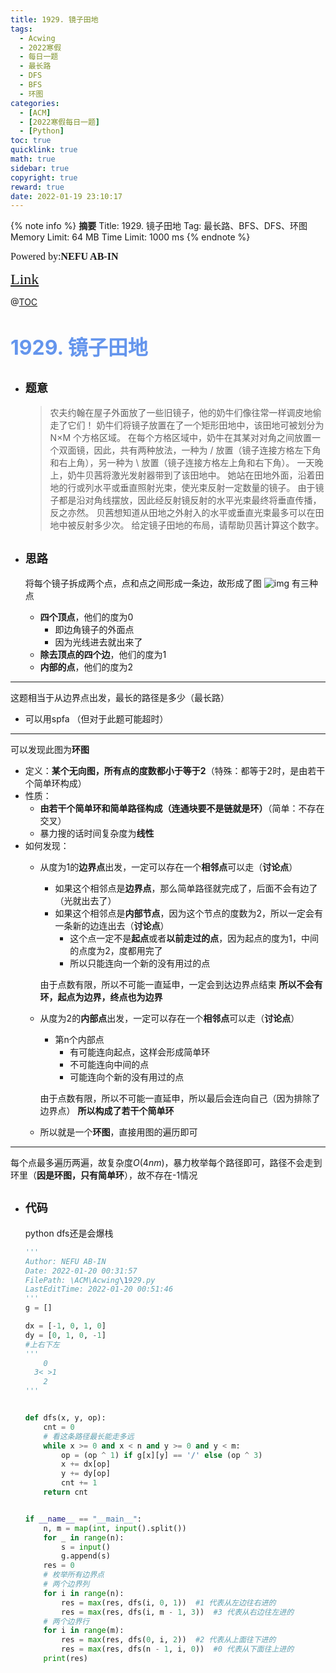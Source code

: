 ```yaml
---
title: 1929. 镜子田地
tags:
  - Acwing
  - 2022寒假
  - 每日一题
  - 最长路
  - DFS
  - BFS
  - 环图
categories:
  - [ACM]
  - [2022寒假每日一题]
  - [Python]
toc: true
quicklink: true
math: true
sidebar: true
copyright: true
reward: true
date: 2022-01-19 23:10:17
---
```



{% note info %}
**摘要**
Title: 1929. 镜子田地
Tag: 最长路、BFS、DFS、环图
Memory Limit: 64 MB
Time Limit: 1000 ms
{% endnote %}
<!-- more -->

<font size=3 face=楷体>Powered by:**NEFU AB-IN**</font>

<font color=#FFA500 size=5 face=楷体>[Link](https://www.acwing.com/problem/content/1931/)</font>

@[TOC](文章目录)

# <font color=#6495ED size=6>1929. 镜子田地</font>

* ## <font size=4 face=粗体>题意</font>

  >农夫约翰在屋子外面放了一些旧镜子，他的奶牛们像往常一样调皮地偷走了它们！
  >奶牛们将镜子放置在了一个矩形田地中，该田地可被划分为 N×M 个方格区域。
  >在每个方格区域中，奶牛在其某对对角之间放置一个双面镜，因此，共有两种放法，一种为 / 放置（镜子连接方格左下角和右上角），另一种为 \ 放置（镜子连接方格左上角和右下角）。
  >一天晚上，奶牛贝茜将激光发射器带到了该田地中。
  >她站在田地外面，沿着田地的行或列水平或垂直照射光束，使光束反射一定数量的镜子。
  >由于镜子都是沿对角线摆放，因此经反射镜反射的水平光束最终将垂直传播，反之亦然。
  >贝茜想知道从田地之外射入的水平或垂直光束最多可以在田地中被反射多少次。
  >给定镜子田地的布局，请帮助贝茜计算这个数字。

* ## <font size=4 face=粗体>思路</font>

  将每个镜子拆成两个点，点和点之间形成一条边，故形成了图
  ![img](https://oss.ab-in.cn/Pictures/1929.png)
  有三种点
  * **四个顶点**，他们的度为$0$
    * 即边角镜子的外面点
    * 因为光线进去就出来了
  * **除去顶点的四个边**，他们的度为$1$
  * **内部的点**，他们的度为$2$
****
  这题相当于从边界点出发，最长的路径是多少（最长路）
  * 可以用spfa （但对于此题可能超时）
****
  可以发现此图为**环图**
  * 定义：**某个无向图，所有点的度数都小于等于2**（特殊：都等于2时，是由若干个简单环构成）
  * 性质：
    * **由若干个简单环和简单路径构成（连通块要不是链就是环）**（简单：不存在交叉）
    * 暴力搜的话时间复杂度为**线性**
  * 如何发现：
    * 从度为$1$的**边界点**出发，一定可以存在一个**相邻点**可以走（**讨论点**）
      * 如果这个相邻点是**边界点**，那么简单路径就完成了，后面不会有边了（光就出去了）
      * 如果这个相邻点是**内部节点**，因为这个节点的度数为$2$，所以一定会有一条新的边连出去（**讨论点**）
        * 这个点一定不是**起点**或者**以前走过的点**，因为起点的度为$1$，中间的点度为$2$，度都用完了
        * 所以只能连向一个新的没有用过的点
  
      由于点数有限，所以不可能一直延申，一定会到达边界点结束
      **所以不会有环，起点为边界，终点也为边界**
    * 从度为$2$的**内部点**出发，一定可以存在一个**相邻点**可以走（**讨论点**）
      * 第n个内部点
        * 有可能连向起点，这样会形成简单环
        * 不可能连向中间的点
        * 可能连向个新的没有用过的点
  
      由于点数有限，所以不可能一直延申，所以最后会连向自己（因为排除了边界点）
      **所以构成了若干个简单环**
    * 所以就是一个**环图**，直接用图的遍历即可
****
  每个点最多遍历两遍，故复杂度$O(4nm)$，暴力枚举每个路径即可，路径不会走到环里（**因是环图，只有简单环**），故不存在-1情况

* ## <font size=4 face=粗体>代码</font>

  python dfs还是会爆栈

  ```python
  '''
  Author: NEFU AB-IN
  Date: 2022-01-20 00:31:57
  FilePath: \ACM\Acwing\1929.py
  LastEditTime: 2022-01-20 00:51:46
  '''
  g = []

  dx = [-1, 0, 1, 0]
  dy = [0, 1, 0, -1]
  #上右下左
  '''
      0
    3< >1
      2
  '''


  def dfs(x, y, op):
      cnt = 0
      # 看这条路径最长能走多远
      while x >= 0 and x < n and y >= 0 and y < m:
          op = (op ^ 1) if g[x][y] == '/' else (op ^ 3)
          x += dx[op]
          y += dy[op]
          cnt += 1
      return cnt


  if __name__ == "__main__":
      n, m = map(int, input().split())
      for _ in range(n):
          s = input()
          g.append(s)
      res = 0
      # 枚举所有边界点
      # 两个边界列
      for i in range(n):
          res = max(res, dfs(i, 0, 1))  #1 代表从左边往右进的
          res = max(res, dfs(i, m - 1, 3))  #3 代表从右边往左进的
      # 两个边界行
      for i in range(m):
          res = max(res, dfs(0, i, 2))  #2 代表从上面往下进的
          res = max(res, dfs(n - 1, i, 0))  #0 代表从下面往上进的
      print(res)
  ```
